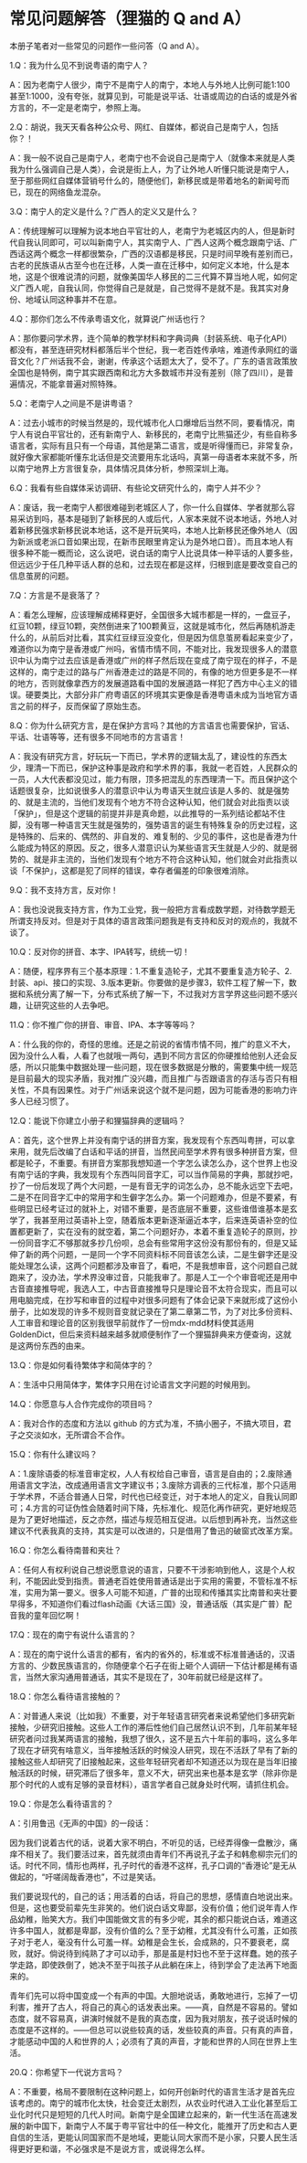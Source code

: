 # 常见问题解答（狸猫的 Q and A）

本册子笔者对一些常见的问题作一些问答（Q and A）。

1.Q：我为什么见不到说粤语的南宁人？

A：因为老南宁人很少，南宁不是南宁人的南宁，本地人与外地人比例可能1:100甚至1:1000，没有夸张，就算见到，可能是说平话、壮语或周边的白话的或是外省方言的，不一定是老南宁，参照上海。

2.Q：胡说，我天天看各种公众号、网红、自媒体，都说自己是南宁人，包括你？！

A：我一般不说自己是南宁人，老南宁也不会说自己是南宁人（就像本来就是人类我为什么强调自己是人类），会说是街上人，为了让外地人听懂只能说是南宁人，至于那些网红自媒体营销号什么的，随便他们，新移民或是带着地名的新闻号而已，现在的网络鱼龙混杂。

3.Q：南宁人的定义是什么？广西人的定义又是什么？

A：传统理解可以理解为说本地白平官壮的人，老南宁为老城区内的人，但是新时代自我认同即可，可以叫新南宁人，其实南宁人、广西人这两个概念跟南宁话、广西话这两个概念一样都很繁杂，广西的汉语都是移民，只是时间早晚有差别而已，古老的民族语从古至今也在迁移，人类一直在迁移中，如何定义本地，什么是本地，这是个很难说清的问题，就像美国华人移民的二三代算不算当地人呢，如何定义广西人呢，自我认同，你觉得自己是就是，自己觉得不是就不是。我其实对身份、地域认同这种事并不在意。

4.Q：那你们怎么不传承粤语文化，就算说广州话也行？

A：那你要问学术界，连个简单的教学材料和字典词典（封装系统、电子化API）都没有，甚至连研究材料都落后半个世纪，我一老百姓传承啥，难道传承网红的谐音文化？广州话我不会，谢谢，传承这个话题太大了，受不了。广东的语言政策放全国也是特例，南宁其实跟西南和北方大多数城市并没有差别（除了四川），是普遍情况，不能拿普遍对照特殊。

5.Q：老南宁人之间是不是讲粤语？

A：过去小城市的时候当然是的，现代城市化人口爆增后当然不同，要看情况，南宁人有说白平官壮的，还有新南宁人、新移民的，老南宁比熊猫还少，有些自称多语言者，实际有且只有一个母语，其他是第二语言，或是听得懂而已，非常复杂，就好像大家都能听懂东北话但是交流要用东北话吗，真第一母语者本来就不多，所以南宁地界上方言很复杂，具体情况具体分析，参照深圳上海。

6.Q：我看有些自媒体采访调研、有些论文研究什么的，南宁人并不少？

A：废话，我一老南宁人都很难碰到老城区人了，你一什么自媒体、学者就那么容易采访到吗，基本是碰到了新移民的人或后代，人家本来就不说本地话，外地人对着新移民强求新移民说本地话，这不是开玩笑吗，本地人比新移民还像外地人（因为新派或老派口音如果出现，在新市民眼里肯定认为是外地口音）。而且本地人有很多种不能一概而论，这么说吧，说白话的南宁人比说具体一种平话的人要多些，但远远少于任几种平话人群的总和，过去现在都是这样，归根到底是要改变自己的信息茧房的问题。

7.Q：方言是不是衰落了？

A：看怎么理解，应该理解成稀释更好，全国很多大城市都是一样的，一盘豆子，红豆10颗，绿豆10颗，突然倒进来了100颗黄豆，这就是城市化，然后再随机游走什么的，从前后对比看，其实红豆绿豆没变化，但是因为信息茧房看起来变少了，难道你以为南宁是香港或广州吗，省情市情不同，不能对比，我发现很多人的潜意识中认为南宁过去应该是香港或广州的样子然后现在变成了南宁现在的样子，不是这样的，南宁走过的路与广州香港走过的路是不同的，有像的地方但更多是不一样的地方，否则就像拿西方的发展道路看中国的发展道路一样犯了西方中心主义的错误。硬要类比，大部分非广府粤语区的环境其实更像是香港粤语未成为当地官方语言之前的样子，反而保留了原始生态。

8.Q：你为什么研究方言，是在保护方言吗？其他的方言语言也需要保护，官话、平话、壮语等等，还有很多不同地市的方言语言！

A：我没有研究方言，好玩玩一下而已，学术界的逻辑太乱了，建设性的东西太少，理清一下而已，保护这种事是政府和学术界的事，我就一老百姓，人民群众的一员，人大代表都没见过，能力有限，顶多把混乱的东西理清一下。而且保护这个话题很复杂，比如说很多人的潜意识中认为粤语天生就应该是人多的、就是强势的、就是主流的，当他们发现有个地方不符合这种认知，他们就会对此指责以谈「保护」，但是这个逻辑的前提并非是真命题，以此推导的一系列结论都站不住脚，没有哪一种语言天生就是强势的，强势语言的诞生有特殊复杂的历史过程，这是特殊的、后来的、偶然的、非自发的、难复制的、少见的事件，这也是香港为什么能成为特区的原因。反之，很多人潜意识认为某些语言天生就是人少的、就是弱势的、就是非主流的，当他们发现有个地方不符合这种认知，他们就会对此指责以谈「不保护」，这都是犯了同样的错误，幸存者偏差的印象很难消除。

9.Q：我不支持方言，反对你！

A：我也没说我支持方言，作为工业党，我一般把方言看成数学题，对待数学题无所谓支持反对。但是对于具体的语言政策问题我是有支持和反对的观点的，我就不谈了。

10.Q：反对你的拼音、本字、IPA转写，统统一切！

A：随便，程序界有三个基本原理：1.不重复造轮子，尤其不要重复造方轮子、2.封装、api、接口的实现、3.版本更新。你要做的是步骤3，软件工程了解一下，数据和系统分离了解一下，分布式系统了解一下，不过我对方言学界这些问题不感兴趣，让研究这些的人去争吧。

11.Q：你不推广你的拼音、审音、IPA、本字等等吗？

A：什么我的你的，奇怪的思维。还是之前说的省情市情不同，推广的意义不大，因为没什么人看，人看了也就哦一两句，遇到不同方言区的你硬推给他别人还会反感，所以只能集中数据处理一些问题，现在很多数据是分散的，需要集中统一规范是目前最大的现实矛盾，我对推广没兴趣，而且推广与否跟语言的存活与否只有相关性，不具有因果性。对于广州话来说这个就不是问题，因为可能香港的影响力许多人已经习惯了。

12.Q：能说下你建立小册子和狸猫辞典的逻辑吗？

A：首先，这个世界上并没有南宁话的拼音方案，我发现有个东西叫粤拼，可以拿来用，就先后改编了白话和平话的拼音，当然民间至学术界有很多种拼音方案，但都是轮子，不重要。有拼音方案那我想知道一个字怎么读怎么办，这个世界上也没有南宁话的字典，我发现有个东西叫同音字汇，可以当作简易的字典，那就抄吧，抄了一份后发现了两个大问题，一是有音无字的词怎么办，总不能永远空下去吧，二是不在同音字汇中的常用字和生僻字怎么办。第一个问题难办，但是不要紧，有些明显已经考证过的就补上，对错不重要，是否底层不重要，这些谁借谁基本是玄学了，我甚至用过英语补上空，随着版本更新逐渐逼近本字，后来连英语补空的位置都更新了，实在没有的就空着，第二个问题好办，本着不重复造轮子的原则，抄一份同音字汇不够那就多抄几份呗，总会有些常用字这份没有那份有的，但是又延伸了新的两个问题，一是同一个字不同资料标不同音该怎么读，二是生僻字还是没能处理怎么读，这两个问题都涉及审音了，看吧，不是我想审音，这个问题自己就跑来了，没办法，学术界没审过音，只能我审了。那是人工一个个审音呢还是用中古音直接推导呢，我选人工，中古音直接推导只是理论音不太符合现实，而且可以用电脑完成，在抄写和审音的过程中对很多问题有了体会记录下来就形成了这份小册子，比如发现的许多不规则音变就记录在了第二章第二节，为了对比多份资料、人工审音和理论音的区别我很早前就作了一份mdx-mdd材料使其适用GoldenDict，但后来资料越来越多就顺便制作了一个狸猫辞典来方便查询，这就是这两份东西的由来。

13.Q：你是如何看待繁体字和简体字的？

A：生活中只用简体字，繁体字只用在讨论语言文字问题的时候用到。

14.Q：你愿意与人合作完成你的项目吗？

A：我对合作的态度和方法以 github 的方式为准，不搞小圈子，不搞大项目，君子之交淡如水，无所谓合不合作。

15.Q：你有什么建议吗？

A：1.废除语委的标准音审定权，人人有权给自己审音，语言是自由的；2.废除通用语言文字法，改成通用语言文字建议书；3.废除方调表的三代标准，那个只适用于学术界，不适合普通人日常，时代也已经变迁，对于本地人的定义，自我认同即可；4.方言的可证伪性会随着时间下降，先标准化、规范化再作研究，更好地规范是为了更好地描述，反之亦然，描述与规范相互促进。以后想到再补充，当然这些建议不代表我真的支持，其实是可以改进的，只是借用了鲁迅的破窗式改革方案。

16.Q：你怎么看待南普和夹壮？

A：任何人有权利说自己想说愿意说的语言，只要不干涉影响到他人，这是个人权利，不能因此受到指责。普通老百姓使用普通话是出于实用的需要，不管标准不标准，实用为第一要义。很多人可能不知道，广普的出现和传播其实比南普和夹壮要早得多，不知道你们看过flash动画《大话三国》没，普通话版（其实是广普）配音我的童年回忆啊！

17.Q：现在的南宁有说什么语言的？

A：现在的南宁说什么语言的都有，省内的省外的，标准或不标准普通话的，汉语方言的、少数民族语言的，你随便拿个石子在街上砸个人调研一下估计都是稀有语言，当然大家沟通用普通话，其实不是现在了，30年前就已经是这样了。

18.Q：你怎么看待语言接触的？

A：对普通人来说（比如我）不重要，对于年轻语言研究者来说希望他们多研究新接触，少研究旧接触。这些人工作的滞后性他们自己居然认识不到，几年前某年轻研究者问过我某两语言的接触，我想了很久，这不是五六十年前的事吗，这么多年了现在才研究有啥意义，当年接触活跃的时候没人研究，现在不活跃了早有了新的接触这些人却研究了旧接触起来，这些年轻研究者却不知道还以为现在是当年旧接触活跃的时候，研究滞后了很多年，意义不大，研究出来也基本是玄学（除非你是那个时代的人或有足够的录音材料），语言学者自己就身处时代啊，请抓住机会。

19.Q：你是怎么看待语言的？

A：引用鲁迅《无声的中国》的一段话：

因为我们说着古代的话，说着大家不明白，不听见的话，已经弄得像一盘散沙，痛痒不相关了。我们要活过来，首先就须由青年们不再说孔子孟子和韩愈柳宗元们的话。时代不同，情形也两样，孔子时代的香港不这样，孔子口调的“香港论”是无从做起的，“吁嗟阔哉香港也”，不过是笑话。

我们要说现代的，自己的话；用活着的白话，将自己的思想，感情直白地说出来。但是，这也要受前辈先生非笑的。他们说白话文卑鄙，没有价值；他们说年青人作品幼稚，贻笑大方。我们中国能做文言的有多少呢，其余的都只能说白话，难道这许多中国人，就都是卑鄙，没有价值的么？至于幼稚，尤其没有什么可羞，正如孩子对于老人，毫没有什么可羞一样。幼稚是会生长，会成熟的，只不要衰老，腐败，就好。倘说待到纯熟了才可以动手，那是虽是村妇也不至于这样蠢。她的孩子学走路，即使跌倒了，她决不至于叫孩子从此躺在床上，待到学会了走法再下地面来的。 

青年们先可以将中国变成一个有声的中国。大胆地说话，勇敢地进行，忘掉了一切利害，推开了古人，将自己的真心的话发表出来。——真，自然是不容易的。譬如态度，就不容易真，讲演时候就不是我的真态度，因为我对朋友，孩子说话时候的态度是不这样的。——但总可以说些较真的话，发些较真的声音。只有真的声音，才能感动中国的人和世界的人；必须有了真的声音，才能和世界的人同在世界上生活。

20.Q：你希望下一代说方言吗？

A：不重要，格局不要限制在这种问题上，如何开创新时代的语言生活才是首先应该考虑的。南宁的城市化太快，社会变迁太剧烈，从农业时代进入工业化甚至后工业化时代只是短短的几代人时间。新南宁是全国建立起来的，新一代生活在高速发展的新中国下，新南宁人不属于粤平官壮中的任一种文化，能推开了历史和古人更自信的生活，更能认同国家而不是地域，更能认同大家而不是小家，只要人民生活得更好更和谐，不必强求是不是说方言，或说得怎么样。


